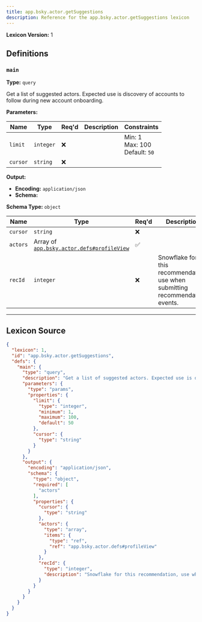 ```yaml
---
title: app.bsky.actor.getSuggestions
description: Reference for the app.bsky.actor.getSuggestions lexicon
---
```

**Lexicon Version:** 1

## Definitions

<a name="main"></a>
### `main`

**Type:** `query`

Get a list of suggested actors. Expected use is discovery of accounts to follow during new account onboarding.

**Parameters:**

| Name | Type | Req'd  | Description | Constraints |
|------|------|----------|-------------|-------------|
| `limit` | `integer` | ❌  |  | Min: 1<br/>Max: 100<br/>Default: `50` |
| `cursor` | `string` | ❌  |  |  |
**Output:**

- **Encoding:** `application/json`
- **Schema:**

**Schema Type:** `object`

| Name | Type | Req'd  | Description | Constraints |
|------|------|----------|-------------|-------------|
| `cursor` | `string` | ❌  |  |  |
| `actors` | Array of [`app.bsky.actor.defs#profileView`](/lexicons/app/bsky/actor/app-bsky-actor-defs#profileview) | ✅  |  |  |
| `recId` | `integer` | ❌  | Snowflake for this recommendation, use when submitting recommendation events. |  |

---

## Lexicon Source
```json
{
  "lexicon": 1,
  "id": "app.bsky.actor.getSuggestions",
  "defs": {
    "main": {
      "type": "query",
      "description": "Get a list of suggested actors. Expected use is discovery of accounts to follow during new account onboarding.",
      "parameters": {
        "type": "params",
        "properties": {
          "limit": {
            "type": "integer",
            "minimum": 1,
            "maximum": 100,
            "default": 50
          },
          "cursor": {
            "type": "string"
          }
        }
      },
      "output": {
        "encoding": "application/json",
        "schema": {
          "type": "object",
          "required": [
            "actors"
          ],
          "properties": {
            "cursor": {
              "type": "string"
            },
            "actors": {
              "type": "array",
              "items": {
                "type": "ref",
                "ref": "app.bsky.actor.defs#profileView"
              }
            },
            "recId": {
              "type": "integer",
              "description": "Snowflake for this recommendation, use when submitting recommendation events."
            }
          }
        }
      }
    }
  }
}
```
